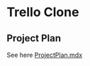 # Trello Clone 

## Project Plan 
See here [ProjectPlan.mdx](https://github.com/mitni455/master-class-trello-clone/blob/master/ProjectPlan.mdx)

